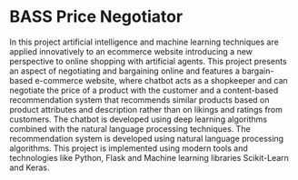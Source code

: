 # BASS Price Negotiator
In this project artificial intelligence and machine learning techniques are applied innovatively to an ecommerce website introducing a new perspective to online shopping with artificial agents. This project presents an aspect of negotiating and bargaining online and features a bargain-based e-commerce website, where chatbot acts as a shopkeeper and can negotiate the price of a product with the customer and a content-based recommendation system that recommends similar products based on product attributes and description rather than on likings and ratings from customers. The chatbot is developed using deep learning algorithms combined with the natural language processing techniques. The recommendation system is developed using natural language processing algorithms. This project is implemented using modern tools and technologies like Python, Flask and Machine learning libraries Scikit-Learn and Keras. 
